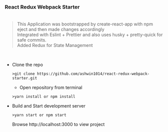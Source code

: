 ### React Redux Webpack Starter <br/> <br/>

> This Application was bootstrapped by create-react-app with npm eject and then made changes accordingly<br />
> Integrated with Eslint + Prettier and also uses husky + pretty-quick for safe commits.<br />
> Added Redux for State Management

<br />

- Clone the repo

  ```
  >git clone https://github.com/ashwin1014/react-redux-webpack-starter.git

  ```

  - Open repository from terminal

  ```
  >yarn install or npm install
  ```

- Build and Start development server

  ```
  >yarn start or npm start
  ```

  Browse http://localhost:3000 to view project
